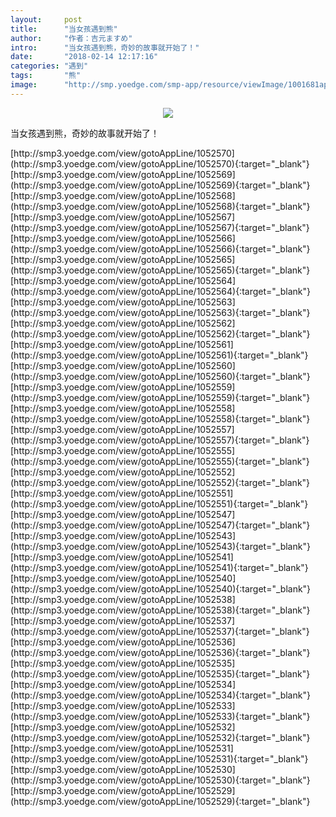 ```yaml
---
layout:     post
title:      "当女孩遇到熊"
author:     "作者：吉元ますめ"
intro:      "当女孩遇到熊，奇妙的故事就开始了！"
date:       "2018-02-14 12:17:16"
categories: "遇到"
tags:       "熊"
image:      "http://smp.yoedge.com/smp-app/resource/viewImage/1001681appline.png"
---
```

<div style="text-align: center">
<p><img src="http://smp.yoedge.com/smp-app/resource/viewImage/1001681appline.png"/></p>
</div>
<p class="post-meta">
<span>当女孩遇到熊，奇妙的故事就开始了！</span>
</p>
[http://smp3.yoedge.com/view/gotoAppLine/1052570](http://smp3.yoedge.com/view/gotoAppLine/1052570){:target="_blank"}
[http://smp3.yoedge.com/view/gotoAppLine/1052569](http://smp3.yoedge.com/view/gotoAppLine/1052569){:target="_blank"}
[http://smp3.yoedge.com/view/gotoAppLine/1052568](http://smp3.yoedge.com/view/gotoAppLine/1052568){:target="_blank"}
[http://smp3.yoedge.com/view/gotoAppLine/1052567](http://smp3.yoedge.com/view/gotoAppLine/1052567){:target="_blank"}
[http://smp3.yoedge.com/view/gotoAppLine/1052566](http://smp3.yoedge.com/view/gotoAppLine/1052566){:target="_blank"}
[http://smp3.yoedge.com/view/gotoAppLine/1052565](http://smp3.yoedge.com/view/gotoAppLine/1052565){:target="_blank"}
[http://smp3.yoedge.com/view/gotoAppLine/1052564](http://smp3.yoedge.com/view/gotoAppLine/1052564){:target="_blank"}
[http://smp3.yoedge.com/view/gotoAppLine/1052563](http://smp3.yoedge.com/view/gotoAppLine/1052563){:target="_blank"}
[http://smp3.yoedge.com/view/gotoAppLine/1052562](http://smp3.yoedge.com/view/gotoAppLine/1052562){:target="_blank"}
[http://smp3.yoedge.com/view/gotoAppLine/1052561](http://smp3.yoedge.com/view/gotoAppLine/1052561){:target="_blank"}
[http://smp3.yoedge.com/view/gotoAppLine/1052560](http://smp3.yoedge.com/view/gotoAppLine/1052560){:target="_blank"}
[http://smp3.yoedge.com/view/gotoAppLine/1052559](http://smp3.yoedge.com/view/gotoAppLine/1052559){:target="_blank"}
[http://smp3.yoedge.com/view/gotoAppLine/1052558](http://smp3.yoedge.com/view/gotoAppLine/1052558){:target="_blank"}
[http://smp3.yoedge.com/view/gotoAppLine/1052557](http://smp3.yoedge.com/view/gotoAppLine/1052557){:target="_blank"}
[http://smp3.yoedge.com/view/gotoAppLine/1052555](http://smp3.yoedge.com/view/gotoAppLine/1052555){:target="_blank"}
[http://smp3.yoedge.com/view/gotoAppLine/1052552](http://smp3.yoedge.com/view/gotoAppLine/1052552){:target="_blank"}
[http://smp3.yoedge.com/view/gotoAppLine/1052551](http://smp3.yoedge.com/view/gotoAppLine/1052551){:target="_blank"}
[http://smp3.yoedge.com/view/gotoAppLine/1052547](http://smp3.yoedge.com/view/gotoAppLine/1052547){:target="_blank"}
[http://smp3.yoedge.com/view/gotoAppLine/1052543](http://smp3.yoedge.com/view/gotoAppLine/1052543){:target="_blank"}
[http://smp3.yoedge.com/view/gotoAppLine/1052541](http://smp3.yoedge.com/view/gotoAppLine/1052541){:target="_blank"}
[http://smp3.yoedge.com/view/gotoAppLine/1052540](http://smp3.yoedge.com/view/gotoAppLine/1052540){:target="_blank"}
[http://smp3.yoedge.com/view/gotoAppLine/1052538](http://smp3.yoedge.com/view/gotoAppLine/1052538){:target="_blank"}
[http://smp3.yoedge.com/view/gotoAppLine/1052537](http://smp3.yoedge.com/view/gotoAppLine/1052537){:target="_blank"}
[http://smp3.yoedge.com/view/gotoAppLine/1052536](http://smp3.yoedge.com/view/gotoAppLine/1052536){:target="_blank"}
[http://smp3.yoedge.com/view/gotoAppLine/1052535](http://smp3.yoedge.com/view/gotoAppLine/1052535){:target="_blank"}
[http://smp3.yoedge.com/view/gotoAppLine/1052534](http://smp3.yoedge.com/view/gotoAppLine/1052534){:target="_blank"}
[http://smp3.yoedge.com/view/gotoAppLine/1052533](http://smp3.yoedge.com/view/gotoAppLine/1052533){:target="_blank"}
[http://smp3.yoedge.com/view/gotoAppLine/1052532](http://smp3.yoedge.com/view/gotoAppLine/1052532){:target="_blank"}
[http://smp3.yoedge.com/view/gotoAppLine/1052531](http://smp3.yoedge.com/view/gotoAppLine/1052531){:target="_blank"}
[http://smp3.yoedge.com/view/gotoAppLine/1052530](http://smp3.yoedge.com/view/gotoAppLine/1052530){:target="_blank"}
[http://smp3.yoedge.com/view/gotoAppLine/1052529](http://smp3.yoedge.com/view/gotoAppLine/1052529){:target="_blank"}


